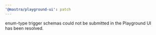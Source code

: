 ```yaml
---
'@mastra/playground-ui': patch
---
```


enum-type trigger schemas could not be submitted in the Playground UI has been resolved.
